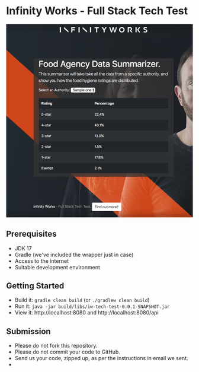 # Infinity Works - Full Stack Tech Test

![Preview of Frontend](preview.png)

## Prerequisites

* JDK 17
* Gradle (we've included the wrapper just in case)
* Access to the internet
* Suitable development environment

## Getting Started

* Build it: `gradle clean build` (or `./gradlew clean build`)
* Run it: `java -jar build/libs/iw-tech-test-0.0.1-SNAPSHOT.jar`
* View it: http://localhost:8080 and http://localhost:8080/api

## Submission

* Please do not fork this repository.
* Please do not commit your code to GitHub.
* Send us your code, zipped up, as per the instructions in email we sent.
* 